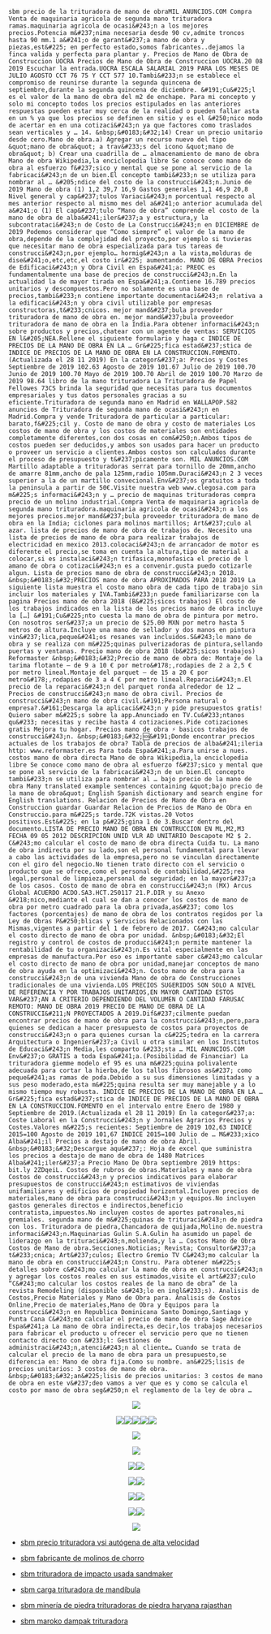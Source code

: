 
```
sbm precio de la trituradora de mano de obraMIL ANUNCIOS.COM Compra Venta de maquinaria agricola de segunda mano trituradora ramas.maquinaria agricola de ocasi&#243;n a los mejores precios.Potencia m&#237;nima necesaria desde 90 cv,admite troncos hasta 90 mm.1 a&#241;o de garant&#237;a mano de obra y piezas,est&#225; en perfecto estado,somos fabricantes..dejamos la finca valida y perfecta para plantar y. Precios de Mano de Obra de Construccion UOCRA Precios de Mano de Obra de Construccion UOCRA.20 08 2019 Escuchar la entrada.UOCRA ESCALA SALARIAL 2019 PARA LOS MESES DE JULIO AGOSTO CCT 76 75 Y CCT 577 10.Tambi&#233;n se establece el compromiso de reunirse durante la segunda quincena de septiembre,durante la segunda quincena de diciembre. &#191;Cu&#225;l es el valor de la mano de obra del m2 de enchape. Para mi concepto y solo mi concepto todos los precios estipulados en las anteriores respuestas pueden estar muy cerca de la realidad o pueden fallar asta en un % ya que los precios se definen en sitio y es el &#250;nico modo de acertar en en una cotizaci&#243;n ya que factores como traslados sean verticales y … 14. &nbsp;&#0183;&#32;14) Crear un precio unitario desde cero.Mano de obra.a) Agregar un recurso nuevo del tipo &quot;mano de obra&quot; a trav&#233;s del icono &quot;mano de obra&quot; b) Crear una cuadrilla de … almacenamiento de mano de obra Mano de obra Wikipedia,la enciclopedia libre Se conoce como mano de obra al esfuerzo f&#237;sico y mental que se pone al servicio de la fabricaci&#243;n de un bien.El concepto tambi&#233;n se utiliza para nombrar al … &#205;ndice del costo de la construcci&#243;n.Junio de 2019 Mano de obra (1) 1,2 39,7 16,9 Gastos generales 1,1 46,9 20,8 Nivel general y cap&#237;tulos Variaci&#243;n porcentual respecto al mes anterior respecto al mismo mes del a&#241;o anterior acumulada del a&#241;o (1) El cap&#237;tulo “Mano de obra” comprende el costo de la mano de obra de alba&#241;iler&#237;a y estructura,y la subcontrataci&#243;n de Costo de La Construcci&#243;n en DICIEMBRE de 2019 Podemos considerar que “Como siempre” el valor de la mano de obra,depende de la complejidad del proyecto,por ejemplo si tuvieras que necesitar mano de obra especializada para tus tareas de construcci&#243;n,por ejemplo… hormig&#243;n a la vista,molduras de dise&#241;o,etc,etc,el costo ir&#225; aumentando. MANO DE OBRA Precios de Edificaci&#243;n y Obra Civil en Espa&#241;a: PREOC es fundamentalmente una base de precios de construcci&#243;n.En la actualidad la de mayor tirada en Espa&#241;a.Contiene 16.789 precios unitarios y descompuestos.Pero no solamente es una base de precios,tambi&#233;n contiene importante documentaci&#243;n relativa a la edificaci&#243;n y obra civil utilizable por empresas constructoras,t&#233;cnicos. mejor mand&#237;bula proveedor trituradora de mano de obra en. mejor mand&#237;bula proveedor trituradora de mano de obra en la India.Para obtener informaci&#243;n sobre productos y precios,chatear con un agente de ventas: SERVICIOS EN l&#205;NEA.Rellene el siguiente formulario y haga c INDICE DE PRECIOS DE LA MANO DE OBRA EN LA … Gr&#225;fica estad&#237;stica de INDICE DE PRECIOS DE LA MANO DE OBRA EN LA CONSTRUCCION.FOMENTO.(Actualizada el 28 11 2019) En la categor&#237;a: Precios y Costes Septiembre de 2019 102.63 Agosto de 2019 101.67 Julio de 2019 100.70 Junio de 2019 100.70 Mayo de 2019 100.70 Abril de 2019 100.70 Marzo de 2019 98.64 libro de la mano trituradora La Trituradora de Papel Fellowes 73CS brinda la seguridad que necesitas para tus documentos empresariales y tus datos personales gracias a su eficiente.Trituradora de segunda mano en Madrid en WALLAPOP.582 anuncios de Trituradora de segunda mano de ocasi&#243;n en Madrid.Compra y vende Trituradora de particular a particular: barato,f&#225;cil y. Costo de mano de obra y costo de materiales Los costos de mano de obra y los costos de materiales son entidades completamente diferentes,con dos cosas en com&#250;n.Ambos tipos de costos pueden ser deducidos,y ambos son usados para hacer un producto o proveer un servicio a clientes.Ambos costos son calculados durante el proceso de presupuesto y t&#237;picamente son. MIL ANUNCIOS.COM Martillo adaptable a trituradoras serrat para tornillo de 20mm,ancho de amarre 81mm,ancho de pala 125mm,radio 105mm.Duraci&#243;n 2 3 veces superior a la de un martillo convecional.Env&#237;os gratuitos a toda la peninsula a partir de 50€.Visite nuestra web www.clegosa.com para m&#225;s informaci&#243;n y … precio de maquinas trituradoras compra precio de un molino industrial.Compra Venta de maquinaria agricola de segunda mano trituradora.maquinaria agricola de ocasi&#243;n a los mejores precios.mejor mand&#237;bula proveedor trituradora de mano de obra en la India; ciclones para molinos martillos; Art&#237;culo al azar. lista de precios de mano de obra de trabajos de. Necesito una lista de precios de mano de obra para realizar trabajos de electricidad en mexico 2013.colocaci&#243;n de arrancador de motor es diferente el precio,se toma en cuenta la altura,tipo de material a colocar,si es instalaci&#243;n trifasica,monofasica el precio de l amano de obra o cotizaci&#243;n es a convenir.gusta puedo cotizarle algun. Lista de precios mano de obra de construcci&#243;n 2018. &nbsp;&#0183;&#32;PRECIOS mano de obra APROXIMADOS PARA 2018 2019 La siguiente lista muestra el costo mano obra de cada tipo de trabajo sin incluir los materiales y IVA.Tambi&#233;n puede familiarizarse con la pagina Precios mano de obra 2018 (B&#225;sicos trabajos) El costo de los trabajos indicados en la lista de los precios mano de obra incluye la […] &#191;Cu&#225;nto cuesta la mano de obra de pintura por metro. Con nosotros ser&#237;a un precio de $25.00 MXN por metro hasta 5 metros de altura.Incluye una mano de sellador y dos manos en pintura vin&#237;lica,peque&#241;os resanes van incluidos.S&#243;lo mano de obra y se realiza con m&#225;quinas pulverizadoras de pintura,sellando puertas y ventanas. Precio mano de obra 2018 (b&#225;sicos trabajos) Reformaster &nbsp;&#0183;&#32;Precio de mano de obra de: Montaje de la tarima flotante — de 9 a 10 € por metro&#178;,rodapies de 2 a 2,5 € por metro lineal.Montaje del parquet — de 15 a 20 € por metro&#178;,rodapies de 3 a 4 € por metro lineal.Reparaci&#243;n.El precio de la reparaci&#243;n del parquet ronda alrededor de 12 … Precios de construcci&#243;n mano de obra civil. Precios de construcci&#243;n mano de obra civil.&#191;Persona natural o empresa?.&#161;Descarga la aplicaci&#243;n y pide presupuestos gratis! Quiero saber m&#225;s sobre la app.Anunciado en TV.Cu&#233;ntanos qu&#233; necesitas y recibe hasta 4 cotizaciones.Pide cotizaciones gratis Mejora tu hogar. Precios mano de obra ⚡️ basicos trabajos de construcci&#243;n. &nbsp;&#0183;&#32;🆘&#191;Donde encontrar precios actuales de los trabajos de obra? Tabla de precios de alba&#241;ileria http: www.reformaster.es Para toda Espa&#241;a.Para unirse a nues. costos mano de obra directa Mano de obra Wikipedia,la enciclopedia libre Se conoce como mano de obra al esfuerzo f&#237;sico y mental que se pone al servicio de la fabricaci&#243;n de un bien.El concepto tambi&#233;n se utiliza para nombrar al … bajo precio de la mano de obra Many translated example sentences containing &quot;bajo precio de la mano de obra&quot; English Spanish dictionary and search engine for English translations. Relacion de Precios de Mano de Obra en Construccion guardar Guardar Relacion de Precios de Mano de Obra en Construccio.para m&#225;s tarde.72K vistas.20 Votos positivos.Est&#225; en la p&#225;gina 1 de 3.Buscar dentro del documento.LISTA DE PRECIO MANO DE OBRA EN CONTRUCCION EN ML,M2,M3 FECHA 09 05 2012 DESCRIPCION UNID VLR AD UNITARIO Descapote M2 $ 2. C&#243;mo calcular el costo de mano de obra directa Cuida tu. La mano de obra indirecta por su lado,son el personal fundamental para llevar a cabo las actividades de la empresa,pero no se vinculan directamente con el giro del negocio.No tienen trato directo con el servicio o producto que se ofrece,como el personal de contabilidad,&#225;rea legal,personal de limpieza,personal de seguridad; en la mayor&#237;a de los casos. Costo de mano de obra en construcci&#243;n (MX) Arcus Global ACUERDO ACDO.SA3.HCT.250117 21.P.DIR y su Anexo &#218;nico,mediante el cual se dan a conocer los costos de mano de obra por metro cuadrado para la obra privada,as&#237; como los factores (porcentajes) de mano de obra de los contratos regidos por la Ley de Obras P&#250;blicas y Servicios Relacionados con las Mismas,vigentes a partir del 1 de febrero de 2017. C&#243;mo calcular el costo directo de mano de obra por unidad. &nbsp;&#0183;&#32;El registro y control de costos de producci&#243;n permite mantener la rentabilidad de tu organizaci&#243;n.Es vital especialmente en las empresas de manufactura.Por eso es importante saber c&#243;mo calcular el costo directo de mano de obra por unidad,manejar conceptos de mano de obra ayuda en la optimizaci&#243;n. Costo mano de obra para la construcci&#243;n de una vivienda Mano de obra de Construcciones tradicionales de una vivienda.LOS PRECIOS SUGERIDOS SON SOLO A NIVEL DE REFERENCIA Y POR TRABAJOS UNITARIOS,EN MAYOR CANTIDAD ESTOS VAR&#237;AN A CRITERIO DEPENDIENDO DEL VOLUMEN O CANTIDAD FARUSAC REMOTO: MANO DE OBRA 2019 PRECIO DE MANO DE OBRA DE LA CONSTRUCCI&#211;N PROYECTADOS A 2019.Dif&#237;cilmente puedan encontrar precios de mano de obra para la construcci&#243;n,pero,para quienes se dedican a hacer presupuesto de costos para proyectos de construcci&#243;n o para quienes cursan la c&#225;tedra en la carrera Arquitectura o Ingenier&#237;a Civil u otra similar en los Institutos de Educaci&#243;n Media,les comparto &#233;sta … MIL ANUNCIOS.COM Env&#237;o GRATIS a toda Espa&#241;a.(Posibilidad de Financiar) La trituradora giemme modelo ef 95 es una m&#225;quina polivalente adecuada para cortar la hierba,de los tallos fibrosos as&#237; como peque&#241;as ramas de poda.Debido a su sus dimensiones limitadas y a sus peso moderado,esta m&#225;quina resulta ser muy manejable y a lo mismo tiempo muy robusta. INDICE DE PRECIOS DE LA MANO DE OBRA EN LA … Gr&#225;fica estad&#237;stica de INDICE DE PRECIOS DE LA MANO DE OBRA EN LA CONSTRUCCION.FOMENTO en el intervalo entre Enero de 1980 y Septiembre de 2019.(Actualizada el 28 11 2019) En la categor&#237;a: Coste Laboral en la Construcci&#243;n y Jornales Agrarios Precios y Costes.Valores m&#225;s recientes: Septiembre de 2019 102,63 INDICE 2015=100 Agosto de 2019 101,67 INDICE 2015=100 Julio de … M&#233;xico Alba&#241;il Precios a destajo de mano de obra Abril. &nbsp;&#0183;&#32;Descargue aqu&#237;: Hoja de excel que suministra los precios a destajo de mano de obra de 1480 Matrices Alba&#241;iler&#237;a Precio Mano De Obra septiembre 2019 https: bit.ly 2ZDqeiL. Costos de rubros de obras.Materiales y mano de obra Costos de construcci&#243;n y precios indicativos para elaborar presupuestos de construcci&#243;n estimativos de viviendas unifamiliares y edificios de propiedad horizontal.Incluyen precios de materiales,mano de obra para construcci&#243;n y equipos.No incluyen gastos generales directos e indirectos,beneficio contratista,impuestos.No incluyen costos de aportes patronales,ni gremiales. segunda mano de m&#225;quinas de trituraci&#243;n de piedra con los. Trituradora de piedra,Chancadora de quijada,Molino de.nuestra informaci&#243;n.Maquinarias Gulin S.A.Gulin ha asumido un papel de liderazgo en la trituraci&#243;n,molienda,y la … Costos Mano de Obra Costos de Mano de obra.Secciones.Noticias; Revista; Consultor&#237;a t&#233;cnica; Art&#237;culos; Electro Gremio TV C&#243;mo calcular la mano de obra en construcci&#243;n Constru. Para obtener m&#225;s detalles sobre c&#243;mo calcular la mano de obra en construcci&#243;n y agregar los costos reales en sus estimados,visite el art&#237;culo “C&#243;mo calcular los costos reales de la mano de obra” de la revista Remodeling (disponible s&#243;lo en ingl&#233;s). Analisis de Costos,Precio Materiales y Mano de Obra para. Analisis de Costos Online,Precio de materiales,Mano de Obra y Equipos para la construcci&#243;n en Republica Dominicana Santo Domingo,Santiago y Punta Cana C&#243;mo calcular el precio de mano de obra Sage Advice Espa&#241;a La mano de obra indirecta,es decir,los trabajos necesarios para fabricar el producto u ofrecer el servicio pero que no tienen contacto directo con &#233;l: Gestiones de administraci&#243;n,atenci&#243;n al cliente… Cuando se trata de calcular el precio de la mano de obra para un presupuesto,se diferencia en: Mano de obra fija.Como su nombre. an&#225;lisis de precios unitarios: 3 costos de mano de obra. &nbsp;&#0183;&#32;an&#225;lisis de precios unitarios: 3 costos de mano de obra en este v&#237;deo vamos a ver que es y como se calcula el costo por mano de obra seg&#250;n el reglamento de la ley de obra … 
```

<div align="center">

<a href="https://es-crusher.shibang-china.com/github&k=sbm+precio+de+la+trituradora+de+mano+de+obra"><img src="https://static.shibang-china.com/es/crusher/logo.jpg"></a>

<a href="https://es-crusher.shibang-china.com/github&k=sbm+precio+de+la+trituradora+de+mano+de+obra"><img src="https://static.shibang-china.com/es/crusher/index.jpg"></a><a href="https://es-crusher.shibang-china.com/material.htmlgithub&k=sbm+precio+de+la+trituradora+de+mano+de+obra"><img src="https://static.shibang-china.com/es/crusher/material.jpg"></a><a href="https://es-crusher.shibang-china.com/application.htmlgithub&k=sbm+precio+de+la+trituradora+de+mano+de+obra"><img src="https://static.shibang-china.com/es/crusher/application.jpg"></a><a href="https://es-crusher.shibang-china.com/aboutus.htmlgithub&k=sbm+precio+de+la+trituradora+de+mano+de+obra"><img src="https://static.shibang-china.com/es/crusher/aboutus.jpg"></a><a href="https://es-crusher.shibang-china.com/contact.htmlgithub&k=sbm+precio+de+la+trituradora+de+mano+de+obra"><img src="https://static.shibang-china.com/es/crusher/contact.jpg"></a>

<a href="https://es-crusher.shibang-china.com/github&k=sbm+precio+de+la+trituradora+de+mano+de+obra"><img src="https://static.shibang-china.com/es/crusher/banner.jpg"></a>

<a href="https://swt.shibang-china.com/github&k=sbm+precio+de+la+trituradora+de+mano+de+obra"><img src="https://static.shibang-china.com/es/crusher/text.jpg"></a>

<a href="https://swt.shibang-china.com/github&k=sbm+precio+de+la+trituradora+de+mano+de+obra"><img src="https://static.shibang-china.com/es/crusher/chat.jpg"></a><a href="https://es-crusher.shibang-china.com/contact.htmlgithub&k=sbm+precio+de+la+trituradora+de+mano+de+obra"><img src="https://static.shibang-china.com/es/crusher/message.jpg"></a>

<a href="https://es-crusher.shibang-china.com/products/pe.htmlgithub&k=sbm+precio+de+la+trituradora+de+mano+de+obra"><img src="https://static.shibang-china.com/es/crusher/pe.jpg"></a><a href="https://es-crusher.shibang-china.com/products/pf.htmlgithub&k=sbm+precio+de+la+trituradora+de+mano+de+obra"><img src="https://static.shibang-china.com/es/crusher/pf.jpg"></a>

<a href="https://es-crusher.shibang-china.com/products/hpt.htmlgithub&k=sbm+precio+de+la+trituradora+de+mano+de+obra"><img src="https://static.shibang-china.com/es/crusher/hpt.jpg"></a><a href="https://es-crusher.shibang-china.com/products/vsi.htmlgithub&k=sbm+precio+de+la+trituradora+de+mano+de+obra"><img src="https://static.shibang-china.com/es/crusher/vsi.jpg"></a>

<a href="https://es-crusher.shibang-china.com/products/klv.htmlgithub&k=sbm+precio+de+la+trituradora+de+mano+de+obra"><img src="https://static.shibang-china.com/es/crusher/klv.jpg"></a><a href="https://es-crusher.shibang-china.com/products/portable.htmlgithub&k=sbm+precio+de+la+trituradora+de+mano+de+obra"><img src="https://static.shibang-china.com/es/crusher/portable.jpg"></a>

<a href="https://swt.shibang-china.com/github&k=sbm+precio+de+la+trituradora+de+mano+de+obra"><img src="https://static.shibang-china.com/es/crusher/case.jpg"></a>

</div>


* [sbm precio trituradora vsi autógena de alta velocidad](sbm%20precio%20trituradora%20vsi%20aut%C3%B3gena%20de%20alta%20velocidad.md)

* [sbm fabricante de molinos de chorro](sbm%20fabricante%20de%20molinos%20de%20chorro.md)

* [sbm trituradora de impacto usada sandmaker](sbm%20trituradora%20de%20impacto%20usada%20sandmaker.md)

* [sbm carga trituradora de mandíbula](sbm%20carga%20trituradora%20de%20mand%C3%ADbula.md)

* [sbm minería de piedra trituradoras de piedra haryana rajasthan](sbm%20miner%C3%ADa%20de%20piedra%20trituradoras%20de%20piedra%20haryana%20rajasthan.md)

* [sbm maroko dampak trituradora](sbm%20maroko%20dampak%20trituradora.md)